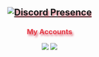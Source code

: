 <h2 align="center" style="color:#e63946;text-shadow: 3px 4px 4px rgba(205, 50, 70, 0.7);"👋</h2>

<div align="center">

[![Discord Presence](https://lanyard-profile-readme.vercel.app/api/368787784581906452)](https://discord.com/users/368787784581906452)  

</div>

<h3 align="center" style="color:#e63946;text-shadow: 3px 4px 4px rgba(205, 50, 70, 0.7);">My Accounts</h3>
<p align="center">
<a href="https://discord.com/users/368787784581906452" target"blank_"><img src="https://img.shields.io/badge/discord%20-7289DA.svg?&style=for-the-badge&logo=discord&logoColor=white"></a>
<a href="https://github.com/Omurxd" target"blank_"><img src="https://img.shields.io/badge/GitHub%20-191717.svg?&style=for-the-badge&logo=github&logoColor=white"></a>
